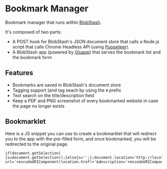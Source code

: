 # Bookmark Manager

Bookmark manager that runs within [BlobStash](https://github.com/tsileo/blobstash).

It's composed of two parts:

 - A POST hook for BlobStash's JSON document store that calls a Node.js script that calls Chrome Headless API (using [Puppeteer](https://github.com/GoogleChrome/puppeteer)).
 - A BlobStash app (powered by [Gluapp](https://github.com/tsileo/gluapp)) that serves the bookmark list and the bookmark form

## Features

 - Bookmarks are saved in BlobStash's document store
 - Tagging support (and tag seach by using the `#` prefix
 - Text search on the title/description field
 - Keep a PDF and PNG screenshot of every bookmarked website in case the page no longer exists

## Bookmarklet

Here is a JS snippet you can use to create a bookmarklet that will redirect you to the app with the pre-filled form, and once
bookmarked, you will be redirected to the original page.

```
if(document.getSelection){s=document.getSelection();}else{s='';};document.location='http://localhost:8050/api/apps/bkapp/add?url='+encodeURIComponent(location.href)+'&description='+encodeURIComponent(s)+'&title='+encodeURIComponent(document.title))
```
